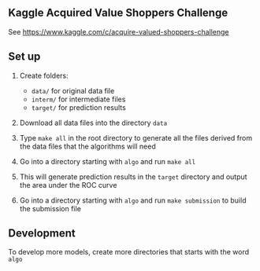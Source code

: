 Kaggle Acquired Value Shoppers Challenge
----------------------------------------

See https://www.kaggle.com/c/acquire-valued-shoppers-challenge

Set up
------

1. Create folders:
    * `data/` for original data file
    * `interm/` for intermediate files
    * `target/` for prediction results

2. Download all data files into the directory `data`

3. Type `make all` in the root directory to generate all the files derived from
   the data files that the algorithms will need

4. Go into a directory starting with `algo` and run `make all`

5. This will generate prediction results in the `target` directory and output
   the area under the ROC curve

6. Go into a directory starting with `algo` and run `make submission` to build the
   submission file

Development
-----------

To develop more models, create more directories that starts with the word `algo`
